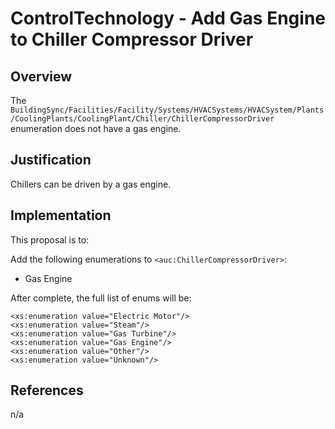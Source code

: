 # ControlTechnology - Add Gas Engine to Chiller Compressor Driver

## Overview

The `BuildingSync/Facilities/Facility/Systems/HVACSystems/HVACSystem/Plants/CoolingPlants/CoolingPlant/Chiller/ChillerCompressorDriver` enumeration does not have a gas engine.

## Justification

Chillers can be driven by a gas engine.

## Implementation

This proposal is to:

Add the following enumerations to `<auc:ChillerCompressorDriver>`:

- Gas Engine

After complete, the full list of enums will be:

```
<xs:enumeration value="Electric Motor"/>
<xs:enumeration value="Steam"/>
<xs:enumeration value="Gas Turbine"/>
<xs:enumeration value="Gas Engine"/>
<xs:enumeration value="Other"/>
<xs:enumeration value="Unknown"/>
```

## References

n/a
